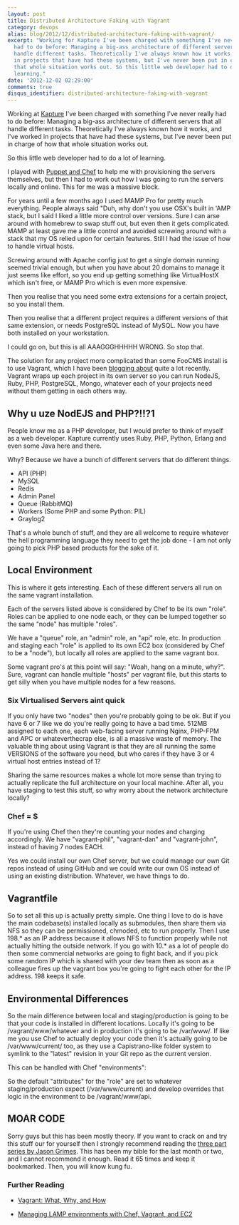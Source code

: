 ```yaml
---
layout: post
title: Distributed Architecture Faking with Vagrant
category: devops
alias: blog/2012/12/distributed-architecture-faking-with-vagrant/
excerpt: "Working for Kapture I've been charged with something I've never really
  had to do before: Managing a big-ass architecture of different servers that all
  handle different tasks. Theoretically I've always known how it works, and I've worked
  in projects that have had these systems, but I've never been put in charge of how
  that whole situation works out. So this little web developer had to do a lot of
  learning."
date: '2012-12-02 02:29:00'
comments: true
disqus_identifier: distributed-architecture-faking-with-vagrant
---
```


Working at [Kapture](http://kaptu.re/) I've been charged with something I've never really had to do before: Managing a big-ass architecture of different servers that all handle different tasks. Theoretically I've always known how it works, and I've worked in projects that have had these systems, but I've never been put in charge of how that whole situation works out.

So this little web developer had to do a lot of learning.

I played with [Puppet and Chef](/blog/2012/10/puppet-or-chef) to help me with provisioning the servers themselves, but then I had to work out how I was going to run the servers locally and online. This for me was a massive block.

For years until a few months ago I used MAMP Pro for pretty much everything. People always said "Duh, why don't you use OSX's built in 'AMP stack, but I said I liked a little more control over versions. Sure I can arse around with homebrew to swap stuff out, but even then it gets complicated. MAMP at least gave me a little control and avoided screwing around with a stack that my OS relied upon for certain features. Still I had the issue of how to handle virtual hosts.

Screwing around with Apache config just to get a single domain running seemed trivial enough, but when you have about 20 domains to manage it just seems like effort, so you end up getting something like VirtualHostX which isn't free, or MAMP Pro which is even more expensive.

Then you realise that you need some extra extensions for a certain project, so you install them.

Then you realise that a different project requires a different versions of that same extension, or needs PostgreSQL instead of MySQL. Now you have both installed on your workstation.

I could go on, but this is all AAAGGGHHHHH WRONG. So stop that.

The solution for any project more complicated than some FooCMS install is to use Vagrant, which I have been [blogging about][vagrant] quite a lot recently. Vagrant wraps up each project in its own server so you can run NodeJS, Ruby, PHP, PostgreSQL, Mongo, whatever each of your projects need without them getting in each others way.

## Why u uze NodEJS and PHP?!!?1

People know me as a PHP developer, but I would prefer to think of myself as a web developer. Kapture currently uses Ruby, PHP, Python, Erlang and even some Java here and there.

Why? Because we have a bunch of different servers that do different things.

* API (PHP)
* MySQL
* Redis
* Admin Panel
* Queue (RabbitMQ)
* Workers (Some PHP and some Python: PIL)
* Graylog2

That's a whole bunch of stuff, and they are all welcome to require whatever the hell programming language they need to get the job done - I am not only going to pick PHP based products for the sake of it.

## Local Environment

This is where it gets interesting. Each of these different servers all run on the same vagrant installation.

Each of the servers listed above is considered by Chef to be its own "role". Roles can be applied to one node each, or they can be lumped together so the same "node" has multiple "roles". 

We have a "queue" role, an "admin" role, an "api" role, etc. In production and staging each "role" is applied to its own EC2 box (considered by Chef to be a "node"), but locally all roles are applied to the same vagrant box.

Some vagrant pro's at this point will say: "Woah, hang on a minute, why?". Sure, vagrant can handle multiple "hosts" per vagrant file, but this starts to get silly when you have multiple nodes for a few reasons.

### Six Virtualised Servers aint quick

If you only have two "nodes" then you're probably going to be ok. But if you have 6 or 7 like we do you're really going to have a bad time. 512MB assigned to each one, each web-facing server running Nginx, PHP-FPM and APC or whateverthecrap else, is all a massive waste of memory. The valuable thing about using Vagrant is that they are all running the same VERSIONS of the software you need, but who cares if they have 3 or 4 virtual host entries instead of 1? 

Sharing the same resources makes a whole lot more sense than trying to actually replicate the full architecture on your local machine. After all, you have staging to test this stuff, so why worry about the network architecture locally?

### Chef = $

If you're using Chef then they're counting your nodes and charging accordingly. We have "vagrant-phil", "vagrant-dan" and "vagrant-john", instead of having 7 nodes EACH.

Yes we could install our own Chef server, but we could manage our own Git repos instead of using GitHub and we could write our own OS instead of using an existing distribution. Whatever, we have things to do.

## Vagrantfile

So to set all this up is actually pretty simple. One thing I love to do is have the main codebase(s) installed locally as submodules, then share them via NFS so they can be permissioned, chmoded, etc to run properly. Then I use 198.* as an IP address because it allows NFS to function properly while not actually hitting the outside network. If you go with 10.* as a lot of people do then some commercial networks are going to fight back, and if you pick some random IP which is shared with your dev team then as soon as a colleague fires up the vagrant box you're going to fight each other for the IP address. 198 keeps it safe. 

<script src="https://gist.github.com/4186666.js?file=Vagrantfile"></script>

## Environmental Differences

So the main difference between local and staging/production is going to be that your code is installed in different locations. Locally it's going to be /vagrant/www/whatever and in production it's going to be /var/www/. If like me you use Chef to actually deploy your code then it's actually going to be /var/www/current/ too, as they use a Capistrano-like folder system to symlink to the "latest" revision in your Git repo as the current version.

This can be handled with Chef "environments":

<script src="https://gist.github.com/4186666.js?file=dev"></script>

So the default "attributes" for the "role" are set to whatever staging/production expect (/var/www/current) and develop overrides that logic in the environment to be /vagrant/www/api. 

## MOAR CODE

Sorry guys but this has been mostly theory. If you want to crack on and try this stuff our for yourself then I strongly recommend reading the [three part series by Jason Grimes][lampchef]. This has been my bible for the last month or two, and I cannot recommend it enough. Read it 65 times and keep it bookmarked. Then, you will know kung fu.

### Further Reading

* [Vagrant: What, Why, and How][vagrant]
* [Managing LAMP environments with Chef, Vagrant, and EC2][lampchef]

  [vagrant]: http://net.tutsplus.com/tutorials/php/vagrant-what-why-and-how/
  [lampchef]: http://www.jasongrimes.org/2012/06/managing-lamp-environments-with-chef-vagrant-and-ec2-1-of-3/
